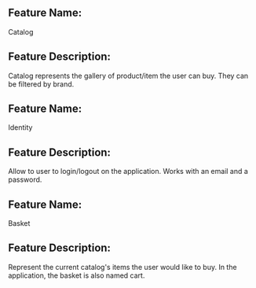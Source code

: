 ## Feature Name:

Catalog

## Feature Description:

Catalog represents the gallery of product/item the user can buy. They can be filtered by brand.

## Feature Name:

Identity

## Feature Description:

Allow to user to login/logout on the application. Works with an email and a password.

## Feature Name:

Basket

## Feature Description:

Represent the current catalog's items the user would like to buy. In the application, the basket is also named cart.